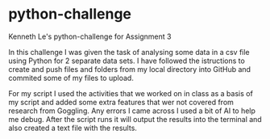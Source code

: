 # python-challenge
Kenneth Le's python-challenge for Assignment 3

In this challenge I was given the task of analysing some data in a csv file using Python for 2 separate data sets.
I have followed the istructions to create and push files and folders from my local directory into GitHub and commited some of my files to upload.

For my script I used the activities that we worked on in class as a basis of my script and added some extra features that wer not covered from research from Goggling. Any errors I came across I used a bit of AI to help me debug.
After the script runs it will output the results into the terminal and also created a text file with the results.
